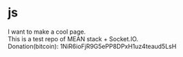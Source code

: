 # js
I want to make a cool page.  
This is a test repo of MEAN stack + Socket.IO.  
Donation(bitcoin): 1NiR6ioFjR9G5ePP8DPxH1uz4teaud5LsH
